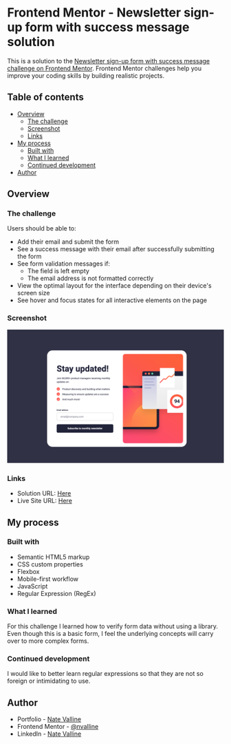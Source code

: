 # Frontend Mentor - Newsletter sign-up form with success message solution

This is a solution to the [Newsletter sign-up form with success message challenge on Frontend Mentor](https://www.frontendmentor.io/challenges/newsletter-signup-form-with-success-message-3FC1AZbNrv). Frontend Mentor challenges help you improve your coding skills by building realistic projects.

## Table of contents

- [Overview](#overview)
  - [The challenge](#the-challenge)
  - [Screenshot](#screenshot)
  - [Links](#links)
- [My process](#my-process)
  - [Built with](#built-with)
  - [What I learned](#what-i-learned)
  - [Continued development](#continued-development)
- [Author](#author)

## Overview

### The challenge

Users should be able to:

- Add their email and submit the form
- See a success message with their email after successfully submitting the form
- See form validation messages if:
  - The field is left empty
  - The email address is not formatted correctly
- View the optimal layout for the interface depending on their device's screen size
- See hover and focus states for all interactive elements on the page

### Screenshot

![Completed Newsletter Sign Up Form w/ Success Message](./design/screenshot.png)

### Links

- Solution URL: [Here](https://www.frontendmentor.io/solutions/newsletter-w-vanilla-css-and-js-RQYs5F9GMm)
- Live Site URL: [Here](https://nv-newsletter-signup-success.netlify.app/)

## My process

### Built with

- Semantic HTML5 markup
- CSS custom properties
- Flexbox
- Mobile-first workflow
- JavaScript
- Regular Expression (RegEx)

### What I learned

For this challenge I learned how to verify form data without using a library. Even though this is a basic form, I feel the underlying concepts will carry over to more complex forms.

### Continued development

I would like to better learn regular expressions so that they are not so foreign or intimidating to use.

## Author

- Portfolio - [Nate Valline](https://natevalline.dev)
- Frontend Mentor - [@nvalline](https://www.frontendmentor.io/profile/nvalline)
- LinkedIn - [Nate Valline](https://www.linkedin.com/in/nvalline)

